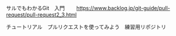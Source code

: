 サルでもわかるGit　入門　　
<a>https://www.backlog.jp/git-guide/pull-request/pull-request2_3.html</a>


チュートリアル　プルリクエストを使ってみよう　練習用リポジトリ
